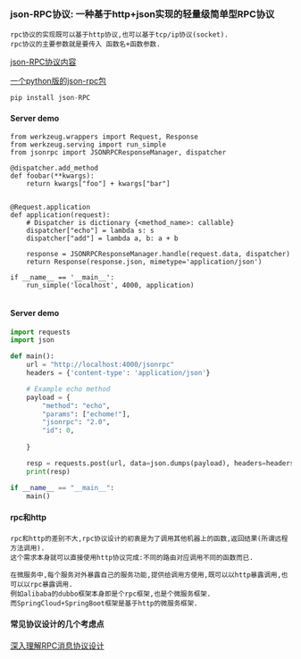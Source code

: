 
### json-RPC协议: 一种基于http+json实现的轻量级简单型RPC协议
```
rpc协议的实现既可以基于http协议,也可以基于tcp/ip协议(socket).
rpc协议的主要参数就是要传入 函数名+函数参数.
```

[json-RPC协议内容](http://wiki.geekdream.com/Specification/json-rpc_2.0.html)

[一个python版的json-rpc包](https://pypi.org/project/json-rpc/)


```python
pip install json-RPC
```

#### Server demo
```
from werkzeug.wrappers import Request, Response
from werkzeug.serving import run_simple
from jsonrpc import JSONRPCResponseManager, dispatcher

@dispatcher.add_method
def foobar(**kwargs):
    return kwargs["foo"] + kwargs["bar"]


@Request.application
def application(request):
    # Dispatcher is dictionary {<method_name>: callable}
    dispatcher["echo"] = lambda s: s
    dispatcher["add"] = lambda a, b: a + b

    response = JSONRPCResponseManager.handle(request.data, dispatcher)
    return Response(response.json, mimetype='application/json')

if __name__ == '__main__':
    run_simple('localhost', 4000, application)


```

#### Server demo
```python
import requests
import json

def main():
    url = "http://localhost:4000/jsonrpc"
    headers = {'content-type': 'application/json'}

    # Example echo method
    payload = {
        "method": "echo",
        "params": ["echome!"],
        "jsonrpc": "2.0",
        "id": 0,
    
    }

    resp = requests.post(url, data=json.dumps(payload), headers=headers).json()
    print(resp)

if __name__ == "__main__":
    main()

```

#### rpc和http
```
rpc和http的差别不大,rpc协议设计的初衷是为了调用其他机器上的函数,返回结果(所谓远程方法调用).
这个需求本身就可以直接使用http协议完成:不同的路由对应调用不同的函数而已.

在微服务中,每个服务对外暴露自己的服务功能,提供给调用方使用,既可以以http暴露调用,也可以以rpc暴露调用.
例如alibaba的dubbo框架本身即是个rpc框架,也是个微服务框架.
而SpringCloud+SpringBoot框架是基于http的微服务框架.
```

#### 常见协议设计的几个考虑点
[深入理解RPC消息协议设计](https://www.imooc.com/article/264839)



